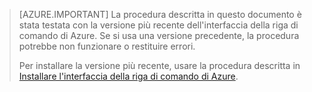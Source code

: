 > [AZURE.IMPORTANT] La procedura descritta in questo documento è stata testata con la versione più recente dell'interfaccia della riga di comando di Azure. Se si usa una versione precedente, la procedura potrebbe non funzionare o restituire errori.
>
> Per installare la versione più recente, usare la procedura descritta in [Installare l'interfaccia della riga di comando di Azure](../articles/xplat-cli-install.md).

<!---HONumber=AcomDC_0420_2016-->